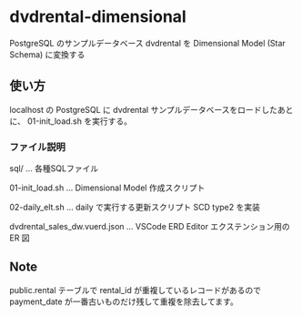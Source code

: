 # dvdrental-dimensional

PostgreSQL のサンプルデータベース dvdrental を Dimensional Model (Star Schema) に変換する

## 使い方
localhost  の PostgreSQL に dvdrental サンプルデータベースをロードしたあとに、 01-init_load.sh を実行する。

### ファイル説明
sql/ ... 各種SQLファイル

01-init_load.sh ... Dimensional Model 作成スクリプト

02-daily_elt.sh ... daily で実行する更新スクリプト SCD type2 を実装

dvdrental_sales_dw.vuerd.json ... VSCode ERD Editor エクステンション用の ER 図

## Note
public.rental テーブルで rental_id が重複しているレコードがあるので payment_date が一番古いものだけ残して重複を除去してます。
